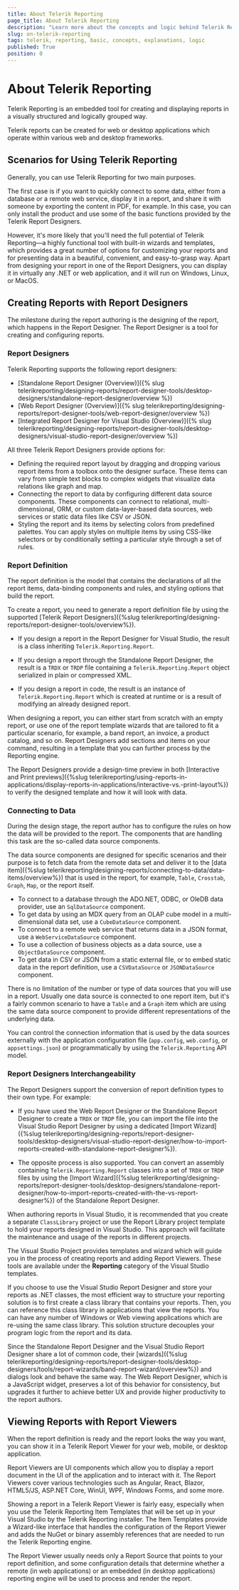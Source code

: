 ```yaml
---
title: About Telerik Reporting
page_title: About Telerik Reporting
description: "Learn more about the concepts and logic behind Telerik Reporting."
slug: on-telerik-reporting
tags: telerik, reporting, basic, concepts, explanations, logic
published: True
position: 0
---
```


# About Telerik Reporting 

Telerik Reporting is an embedded tool for creating and displaying reports in a visually structured and logically grouped way. 

Telerik reports can be created for web or desktop applications which operate within various web and desktop frameworks.

## Scenarios for Using Telerik Reporting

Generally, you can use Telerik Reporting for two main purposes. 

The first case is if you want to quickly connect to some data, either from a database or a remote web service, display it in a report, and share it with someone by exporting the content in PDF, for example. In this case, you can only install the product and use some of the basic functions provided by the Telerik Report Designers. 

However, it's more likely that you'll need the full potential of Telerik Reporting&mdash;a highly functional tool with built-in wizards and templates, which provides a great number of options for customizing your reports and for presenting data in a beautiful, convenient, and easy-to-grasp way. Apart from designing your report in one of the Report Designers, you can display it in virtually any .NET or web application, and it will run on Windows, Linux, or MacOS.

## Creating Reports with Report Designers  

The milestone during the report authoring is the designing of the report, which happens in the Report Designer. The Report Designer is a tool for creating and configuring reports. 

### Report Designers

Telerik Reporting supports the following report designers: 

* [Standalone Report Designer (Overview)]({% slug telerikreporting/designing-reports/report-designer-tools/desktop-designers/standalone-report-designer/overview %})
* [Web Report Designer (Overview)]({% slug telerikreporting/designing-reports/report-designer-tools/web-report-designer/overview %})
* [Integrated Report Designer for Visual Studio (Overview)]({% slug telerikreporting/designing-reports/report-designer-tools/desktop-designers/visual-studio-report-designer/overview %}) 

All three Telerik Report Designers provide options for: 

* Defining the required report layout by dragging and dropping various report items from a toolbox onto the designer surface. These items can vary from simple text blocks to complex widgets that visualize data relations like graph and map.
* Connecting the report to data by configuring different data source components. These components can connect to relational, multi-dimensional, ORM, or custom data-layer-based data sources, web services or static data files like CSV or JSON.
* Styling the report and its items by selecting colors from predefined palettes. You can apply styles on multiple items by using CSS-like selectors or by conditionally setting a particular style through a set of rules.

### Report Definition

The report definition is the model that contains the declarations of all the report items, data-binding components and rules, and styling options that build the report.

To create a report, you need to generate a report definition file by using the supported [Telerik Report Designers]({%slug telerikreporting/designing-reports/report-designer-tools/overview%}).

* If you design a report in the Report Designer for Visual Studio, the result is a class inheriting `Telerik.Reporting.Report`.

* If you design a report through the Standalone Report Designer, the result is a `TRDX` or `TRDP` file containing a `Telerik.Reporting.Report` object serialized in plain or compressed XML.             
           
* If you design a report in code, the result is an instance of `Telerik.Reporting.Report` which is created at runtime or is a result of modifying an already designed report.

When designing a report, you can either start from scratch with an empty report, or use one of the report template wizards that are tailored to fit a particular scenario, for example, a band report, an invoice, a product catalog, and so on. Report Designers add sections and items on your command, resulting in a template that you can further process by the Reporting engine. 

The Report Designers provide a design-time preview in both [Interactive and Print previews]({%slug telerikreporting/using-reports-in-applications/display-reports-in-applications/interactive-vs.-print-layout%}) to verify the designed template and how it will look with data.  

### Connecting to Data 

During the design stage, the report author has to configure the rules on how the data will be provided to the report. The components that are handling this task are the so-called data source components. 

The data source components are designed for specific scenarios and their purpose is to fetch data from the remote data set and deliver it to the [data item]({%slug telerikreporting/designing-reports/connecting-to-data/data-items/overview%}) that is used in the report, for example, `Table`, `Crosstab`, `Graph`, `Map`, or the report itself.

* To connect to a database through the ADO.NET, ODBC, or OleDB data provider, use an `SqlDataSource` component.
* To get data by using an MDX query from an OLAP cube model in a multi-dimensional data set, use a `CubeDataSource` component.
* To connect to a remote web service that returns data in a JSON format, use a `WebServiceDataSource` component.
* To use a collection of business objects as a data source, use a `ObjectDataSource` component.
* To get data in CSV or JSON from a static external file, or to embed static data in the report definition, use a `CSVDataSource` or `JSONDataSource` component.

There is no limitation of the number or type of data sources that you will use in a report. Usually one data source is connected to one report item, but it's a fairly common scenario to have a `Table` and a `Graph` item which are using the same data source component to provide different representations of the underlying data.

You can control the connection information that is used by the data sources externally with the application configuration file (`app.config`, `web.config`, or `appsettings.json`) or programmatically by using the `Telerik.Reporting` API model.

### Report Designers Interchangeability

The Report Designers support the conversion of report definition types to their own type. For example: 

* If you have used the Web Report Designer or the Standalone Report Designer to create a `TRDX` or `TRDP` file, you can import the file into the Visual Studio Report Designer by using a dedicated [Import Wizard]({%slug telerikreporting/designing-reports/report-designer-tools/desktop-designers/visual-studio-report-designer/how-to-import-reports-created-with-standalone-report-designer%}). 

* The opposite process is also supported. You can convert an assembly containing `Telerik.Reporting.Report` classes into a set of `TRDX` or `TRDP` files by using the [Import Wizard]({%slug telerikreporting/designing-reports/report-designer-tools/desktop-designers/standalone-report-designer/how-to-import-reports-created-with-the-vs-report-designer%}) of the Standalone Report Designer.

When authoring reports in Visual Studio, it is recommended that you create a separate `ClassLibrary` project or use the Report Library project template to hold your reports designed in Visual Studio. This approach will facilitate the maintenance and usage of the reports in different projects. 

The Visual Studio Project provides templates and wizard which will guide you in the process of creating reports and adding Report Viewers. These tools are available under the __Reporting__ category of the Visual Studio templates. 

If you choose to use the Visual Studio Report Designer and store your reports as .NET classes, the most efficient way to structure your reporting solution is to first create a class library that contains your reports. Then, you can reference this class library in applications that view the reports. You can have any number of Windows or Web viewing applications which are re-using the same class library. This solution structure decouples your program logic from the report and its data.

Since the Standalone Report Designer and the Visual Studio Report Designer share a lot of common code, their [wizards]({%slug telerikreporting/designing-reports/report-designer-tools/desktop-designers/tools/report-wizards/band-report-wizard/overview%}) and dialogs look and behave the same way. The Web Report Designer, which is a JavaScript widget, preserves a lot of this behavior for consistency, but upgrades it further to achieve better UX and provide higher productivity to the report authors.

## Viewing Reports with Report Viewers

When the report definition is ready and the report looks the way you want, you can show it in a Telerik Report Viewer for your web, mobile, or desktop application. 

Report Viewers are UI components which allow you to display a report document in the UI of the application and to interact with it. The Report Viewers cover various technologies such as Angular, React, Blazor, HTML5/JS, ASP.NET Core, WinUI, WPF, Windows Forms, and some more.

Showing a report in a Telerik Report Viewer is fairly easy, especially when you use the Telerik Reporting Item Templates that will be set up in your Visual Studio by the Telerik Reporting installer. The Item Templates provide a Wizard-like interface that handles the configuration of the Report Viewer and adds the NuGet or binary assembly references that are needed to run the Telerik Reporting engine. 

The Report Viewer usually needs only a Report Source that points to your report definition, and some configuration details that determine whether a remote (in web applications) or an embedded (in desktop applications) reporting engine will be used to process and render the report.
 
